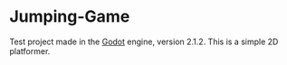 # Jumping-Game
Test project made in the [Godot](https://godotengine.org/) engine, version 2.1.2.
This is a simple 2D platformer.
